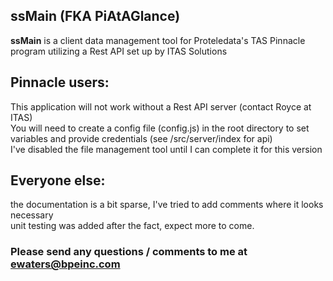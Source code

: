 ## ssMain (FKA PiAtAGlance)

**ssMain** is a client data management tool for Proteledata's TAS Pinnacle program utilizing a Rest API set up by ITAS Solutions

## Pinnacle users:

   This application will not work without a Rest API server (contact Royce at ITAS)  
   You will need to create a config file (config.js) in the root directory to set variables and provide credentials (see /src/server/index for api)  
   I've disabled the file management tool until I can complete it for this version  

## Everyone else:

   the documentation is a bit sparse, I've tried to add comments where it looks necessary  
   unit testing was added after the fact, expect more to come.  

### Please send any questions / comments to me at ewaters@bpeinc.com
